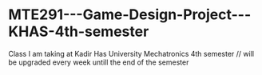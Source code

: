 # MTE291---Game-Design-Project---KHAS-4th-semester
Class I am taking at Kadir Has University Mechatronics 4th semester // will be upgraded every week untill the end of the semester
